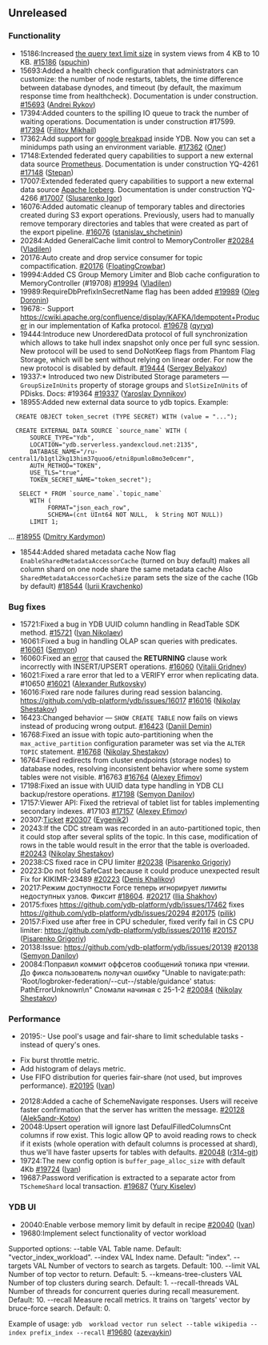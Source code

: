 ## Unreleased

### Functionality

* 15186:Increased [the query text limit size](../dev/system-views#query-metrics) in system views from 4 KB to 10 KB. [#15186](https://github.com/ydb-platform/ydb/pull/15186) ([spuchin](https://github.com/spuchin))
* 15693:Added a health check configuration that administrators can customize: the number of node restarts, tablets, the time difference between database dynodes,
and timeout (by default, the maximum response time from healthcheck). Documentation is under construction. [#15693](https://github.com/ydb-platform/ydb/pull/15693) ([Andrei Rykov](https://github.com/StekPerepolnen))
* 17394:Added counters to the spilling IO queue to track the number of waiting operations. Documentation is under construction #17599. [#17394](https://github.com/ydb-platform/ydb/pull/17394) ([Filitov Mikhail](https://github.com/lll-phill-lll))
* 17362:Add support for [google breakpad](https://chromium.googlesource.com/breakpad/breakpad) inside YDB. Now you can set a minidumps path using an environment variable.
[#17362](https://github.com/ydb-platform/ydb/pull/17362) ([Олег](https://github.com/iddqdex))
* 17148:Extended federated query capabilities to support a new external data source [Prometheus](https://en.wikipedia.org/wiki/Prometheus_(software)). Documentation is under construction YQ-4261 [#17148](https://github.com/ydb-platform/ydb/pull/17148) ([Stepan](https://github.com/pstpn))
* 17007:Extended federated query capabilities to support a new external data source [Apache Iceberg](https://iceberg.apache.org). Documentation is under construction YQ-4266 [#17007](https://github.com/ydb-platform/ydb/pull/17007) ([Slusarenko Igor](https://github.com/buhtr))
* 16076:Added automatic cleanup of temporary tables and directories created during S3 export operations. Previously, users had to manually remove temporary directories and tables that were created as part of the export pipeline. [#16076](https://github.com/ydb-platform/ydb/pull/16076) ([stanislav_shchetinin](https://github.com/stanislav-shchetinin))
* 20284:Added GeneralCache limit control to MemoryController [#20284](https://github.com/ydb-platform/ydb/pull/20284) ([Vladilen](https://github.com/Vladilen))
* 20176:Auto create and drop service consumer for topic compactification. [#20176](https://github.com/ydb-platform/ydb/pull/20176) ([FloatingCrowbar](https://github.com/FloatingCrowbar))
* 19994:Added CS Group Memory Limiter and Blob cache configuration to MemoryController (#19708) [#19994](https://github.com/ydb-platform/ydb/pull/19994) ([Vladilen](https://github.com/Vladilen))
* 19989:RequireDbPrefixInSecretName flag has been added [#19989](https://github.com/ydb-platform/ydb/pull/19989) ([Oleg Doronin](https://github.com/dorooleg))
* 19678:- Support https://cwiki.apache.org/confluence/display/KAFKA/Idempotent+Producer in our implementation of Kafka protocol. [#19678](https://github.com/ydb-platform/ydb/pull/19678) ([qyryq](https://github.com/qyryq))
* 19444:Introduce new UnorderedData protocol of full synchronization which allows to take hull index snapshot only once per full sync session. New protocol will be used to send DoNotKeep flags from Phantom Flag Storage, which will be sent without relying on linear order. For now the new protocol is disabled by default. [#19444](https://github.com/ydb-platform/ydb/pull/19444) ([Sergey Belyakov](https://github.com/serbel324))
* 19337:* Introduced two new Distributed Storage parameters — `GroupSizeInUnits` property of storage groups and `SlotSizeInUnits` of PDisks. Docs: #19364 [#19337](https://github.com/ydb-platform/ydb/pull/19337) ([Yaroslav Dynnikov](https://github.com/rosik))
* 18955:Added new external data source to ydb topics.
Example:
```
  CREATE OBJECT token_secret (TYPE SECRET) WITH (value = "...");

  CREATE EXTERNAL DATA SOURCE `source_name` WITH (
      SOURCE_TYPE="Ydb",
      LOCATION="ydb.serverless.yandexcloud.net:2135",
      DATABASE_NAME="/ru-central1/b1gtl2kg13him37quoo6/etni8pumlo8mo3e0cemr",
      AUTH_METHOD="TOKEN",
      USE_TLS="true",
      TOKEN_SECRET_NAME="token_secret");

   SELECT * FROM `source_name`.`topic_name`
      WITH (
           FORMAT="json_each_row",
           SCHEMA=(cnt UInt64 NOT NULL,  k String NOT NULL))
      LIMIT 1;
```
... [#18955](https://github.com/ydb-platform/ydb/pull/18955) ([Dmitry Kardymon](https://github.com/kardymonds))
* 18544:Added shared metadata cache
Now flag `EnableSharedMetadataAccessorCache` (turned on buy default) makes all column shard on one node share the same metadata cache
Also `SharedMetadataAccessorCacheSize` param sets the size of the cache (1Gb by default) [#18544](https://github.com/ydb-platform/ydb/pull/18544) ([Iurii Kravchenko](https://github.com/XJIE6))

### Bug fixes

* 15721:Fixed a bug in YDB UUID column handling in ReadTable SDK method. [#15721](https://github.com/ydb-platform/ydb/pull/15721) ([Ivan Nikolaev](https://github.com/lex007in))
* 16061:Fixed a bug in handling OLAP scan queries with predicates. [#16061](https://github.com/ydb-platform/ydb/pull/16061) ([Semyon](https://github.com/swalrus1))
* 16060:Fixed an [error](https://github.com/ydb-platform/ydb/issues/15551) that caused the **RETURNING** clause  work incorrectly with INSERT/UPSERT operations. [#16060](https://github.com/ydb-platform/ydb/pull/16060) ([Vitalii Gridnev](https://github.com/gridnevvvit))
* 16021:Fixed a rare error that led to a VERIFY error when replicating data. #10650 [#16021](https://github.com/ydb-platform/ydb/pull/16021) ([Alexander Rutkovsky](https://github.com/alexvru))
* 16016:Fixed rare node failures during read session balancing. https://github.com/ydb-platform/ydb/issues/16017 [#16016](https://github.com/ydb-platform/ydb/pull/16016) ([Nikolay Shestakov](https://github.com/nshestakov))
* 16423:Changed behavior — `SHOW CREATE TABLE` now fails on views instead of producing wrong output. [#16423](https://github.com/ydb-platform/ydb/pull/16423) ([Daniil Demin](https://github.com/jepett0))
* 16768:Fixed an issue with topic auto-partitioning when the `max_active_partition` configuration parameter was set via the `ALTER TOPIC` statement. [#16768](https://github.com/ydb-platform/ydb/pull/16768) ([Nikolay Shestakov](https://github.com/nshestakov))
* 16764:Fixed redirects from cluster endpoints (storage nodes) to database nodes, resolving inconsistent behavior where some system tables were not visible. #16763 [#16764](https://github.com/ydb-platform/ydb/pull/16764) ([Alexey Efimov](https://github.com/adameat))
* 17198:Fixed an issue with UUID data type handling in YDB CLI backup/restore operations. [#17198](https://github.com/ydb-platform/ydb/pull/17198) ([Semyon Danilov](https://github.com/SammyVimes))
* 17157:Viewer API: Fixed the retrieval of tablet list for tables implementing secondary indexes. #17103 [#17157](https://github.com/ydb-platform/ydb/pull/17157) ([Alexey Efimov](https://github.com/adameat))
* 20307:[Ticket](https://github.com/ydb-platform/ydb/issues/20293) [#20307](https://github.com/ydb-platform/ydb/pull/20307) ([Evgenik2](https://github.com/Evgenik2))
* 20243:If the CDC stream was recorded in an auto-partitioned topic, then it could stop after several splits of the topic. In this case, modification of rows in the table would result in the error that the table is overloaded. [#20243](https://github.com/ydb-platform/ydb/pull/20243) ([Nikolay Shestakov](https://github.com/nshestakov))
* 20238:CS fixed race in CPU limiter [#20238](https://github.com/ydb-platform/ydb/pull/20238) ([Pisarenko Grigoriy](https://github.com/GrigoriyPA))
* 20223:Do not fold SafeCast because it could produce unexpected result
Fix for KIKIMR-23489 [#20223](https://github.com/ydb-platform/ydb/pull/20223) ([Denis Khalikov](https://github.com/denis0x0D))
* 20217:Режим доступности Force теперь игнорирует лимиты недоступных узлов. Фиксит [#18604](https://github.com/ydb-platform/ydb/issues/18604). [#20217](https://github.com/ydb-platform/ydb/pull/20217) ([Ilia Shakhov](https://github.com/pixcc))
* 20175:fixes https://github.com/ydb-platform/ydb/issues/17462
fixes https://github.com/ydb-platform/ydb/issues/20294 [#20175](https://github.com/ydb-platform/ydb/pull/20175) ([pilik](https://github.com/pashandor789))
* 20157:Fixed use after free in CPU scheduler, fixed verify fail in CS CPU limiter: https://github.com/ydb-platform/ydb/issues/20116 [#20157](https://github.com/ydb-platform/ydb/pull/20157) ([Pisarenko Grigoriy](https://github.com/GrigoriyPA))
* 20138:Issue: https://github.com/ydb-platform/ydb/issues/20139 [#20138](https://github.com/ydb-platform/ydb/pull/20138) ([Semyon Danilov](https://github.com/SammyVimes))
* 20084:Поправил коммит оффсетов сообщений топика при чтении. До фикса пользователь получал ошибку "Unable to navigate:path: 'Root/logbroker-federation/--cut--/stable/guidance' status: PathErrorUnknown\n"
Сломали начиная с 25-1-2 [#20084](https://github.com/ydb-platform/ydb/pull/20084) ([Nikolay Shestakov](https://github.com/nshestakov))

### Performance

* 20195:- Use pool's usage and fair-share to limit schedulable tasks - instead of query's ones.
- Fix burst throttle metric.
- Add histogram of delays metric.
- Use FIFO distribution for queries fair-share (not used, but improves performance). [#20195](https://github.com/ydb-platform/ydb/pull/20195) ([Ivan](https://github.com/abyss7))
* 20128:Added a cache of SchemeNavigate responses. Users will receive faster confirmation that the server has written the message. [#20128](https://github.com/ydb-platform/ydb/pull/20128) ([Alek5andr-Kotov](https://github.com/Alek5andr-Kotov))
* 20048:Upsert operation will ignore last DefaulFilledColumnsCnt columns if row exist. This logic allow QP to avoid reading rows to check if it exists (whole operation with default columns is processed at shard), thus we'll have faster upserts for tables with defaults. [#20048](https://github.com/ydb-platform/ydb/pull/20048) ([r314-git](https://github.com/r314-git))
* 19724:The new config option is `buffer_page_alloc_size` with default 4Kb [#19724](https://github.com/ydb-platform/ydb/pull/19724) ([Ivan](https://github.com/abyss7))
* 19687:Password verification is extracted to a separate actor from `TSchemeShard` local transaction. [#19687](https://github.com/ydb-platform/ydb/pull/19687) ([Yury Kiselev](https://github.com/yurikiselev))

### YDB UI

* 20040:Enable verbose memory limit by default in recipe [#20040](https://github.com/ydb-platform/ydb/pull/20040) ([Ivan](https://github.com/abyss7))
* 19680:Implement select functionality of vector workload

Supported options:
  --table VAL             Table name.                          Default: "vector_index_workload".
  --index VAL             Index name.                          Default: "index".
  --targets VAL           Number of vectors to search as targets.                          Default: 100.
  --limit VAL             Number of top vector to return.                          Default: 5.
  --kmeans-tree-clusters VAL                          Number of top clusters during search.                          Default: 1.
  --recall-threads VAL    Number of threads for concurrent queries during recall  measurement.                          Default: 10.
  --recall                Measure recall metrics. It trains on 'targets' vector  by bruce-force search.  Default: 0.

  
Example of usage:
`ydb  workload vector run select --table wikipedia --index prefix_index --recall` [#19680](https://github.com/ydb-platform/ydb/pull/19680) ([azevaykin](https://github.com/azevaykin))

